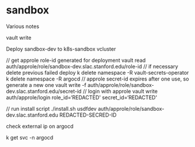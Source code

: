 # sandbox

Various notes

vault write 

Deploy sandbox-dev to k8s-sandbox vcluster

// get approle role-id generated for deployment
  vault read auth/approle/role/sandbox-dev.slac.stanford.edu/role-id
// if necessary delete previous failed deploy
 k delete namespace -R vault-secrets-operator
 k delete namespace -R argocd
// approle secret-id expires after one use, so generate a new one
 vault write -f auth/approle/role/sandbox-dev.slac.stanford.edu/secret-id
// login with approle
 vault write auth/approle/login role_id=‘REDACTED' secret_id=‘REDACTED'
 
// run install script 
 ./install.sh usdfdev auth/approle/role/sandbox-dev.slac.stanford.edu REDACTED-SECRED-ID

check external ip on argocd

k get svc -n argocd

